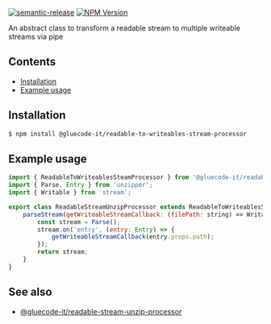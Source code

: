 [![semantic-release](https://img.shields.io/badge/%20%20%F0%9F%93%A6%F0%9F%9A%80-semantic--release-e10079.svg?style=flat-square)](https://github.com/semantic-release/semantic-release) [![NPM Version](https://img.shields.io/npm/v/@gluecode-it/readable-to-writeables-stream-processor.svg?style=flat-square)](https://www.npmjs.com/package/@gluecode-it/readable-to-writeables-stream-processor) 

An abstract class to transform a readable stream to multiple writeable streams via pipe

## Contents

- [Installation](#installation)
- [Example usage](#example-usage)

## Installation

```bash
$ npm install @gluecode-it/readable-to-writeables-stream-processor
```

## Example usage

```js
import { ReadableToWriteablesSteamProcessor } from '@gluecode-it/readable-to-writeables-stream-processor';
import { Parse, Entry } from 'unzipper';
import { Writable } from 'stream';

export class ReadableStreamUnzipProcessor extends ReadableToWriteablesSteamProcessor {
	parseStream(getWriteableStreamCallback: (filePath: string) => Writable) {
		const stream = Parse();
		stream.on('entry', (entry: Entry) => {
			getWriteableStreamCallback(entry.props.path);
		});
		return stream;
	}
}
```

## See also
* [@gluecode-it/readable-stream-unzip-processor](https://github.com/gluecode-it/readable-stream-unzip-processor)